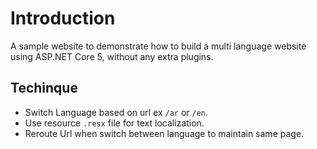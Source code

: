 # Introduction

A sample website to demonstrate how to build a multi language website using ASP.NET Core 5, without any extra plugins.

## Techinque

* Switch Language based on url ex `/ar` or `/en`.
* Use resource `.resx` file for text localization.
* Reroute Url when switch between language to maintain same page.

